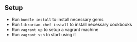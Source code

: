 Setup
-----

* Run `bundle install` to install necessary gems
* Run `librarian-chef install` to install necessary cookbooks
* Run `vagrant up` to setup a vagrant machine
* Run `vagrant ssh` to start using it
